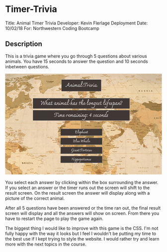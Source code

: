 # Timer-Trivia

Title: Animal Timer Trivia
Developer: Kevin Flerlage
Deployment Date: 10/02/18
For: Northwestern Coding Bootcamp

## Description

This is a trivia game where you go through 5 questions about various animals. You have 15 seconds to answer the question and 10 seconds inbetween questions.

![Timer Demo Screen](assets/images/ReadMeDemo.png)

You select each answer by clicking within the box surrounding the answer. If you select an answer or the timer runs out the screen will shift to the result screen. On the result screen the answer will display along with a picture of the correct animal.

After all 5 questions have been answered or the time ran out, the final result screen will display and all the answers will show on screen. From there you have to restart the page to play the game again.

The biggest thing I would like to improve with this game is the CSS. I'm not fully happy with the way it looks but I feel I wouldn't be putting my time to the best use if I kept trying to style the website. I would rather try and learn more with the next topics in the course.